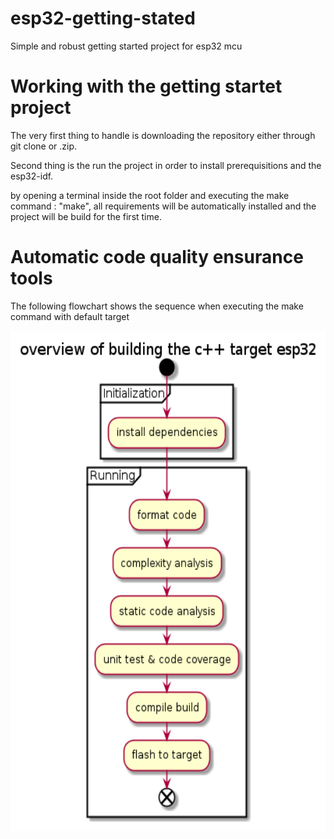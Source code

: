 # esp32-getting-stated
Simple and robust getting started project for esp32 mcu

# Working with the getting startet project

The very first thing to handle is downloading the repository either through git clone or .zip.

Second thing is the run the project in order to install prerequisitions and the esp32-idf.

by opening a terminal inside the root folder and executing the make command : "make", all requirements 
will be automatically installed and the project will be build for the first time. 

# Automatic code quality ensurance tools
The following flowchart shows the sequence when executing the make command with default target
<p align="center">
  <img src="https://github.com/IDA-Embedded/esp32-getting-stated/blob/main/docs/graphs/Cpp_TargetESP32.png" width="600" height="800">
</p>

